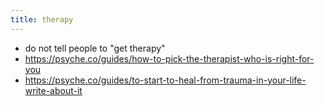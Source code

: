 ```yaml
---
title: therapy
---
```


- do not tell people to "get therapy"
- https://psyche.co/guides/how-to-pick-the-therapist-who-is-right-for-you
- https://psyche.co/guides/to-start-to-heal-from-trauma-in-your-life-write-about-it
